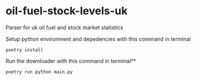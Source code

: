 # oil-fuel-stock-levels-uk
Parser for uk oil fuel and stock market  statistics

Setup python environment and depedencies with this command in terminal

```poetry install```

Run the downloader with this command in terminal**

```poetry run python main.py```
